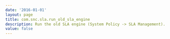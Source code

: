 ```yaml
---
date: '2016-01-01'
layout: page
title: com.snc.sla.run_old_sla_engine
description: Run the old SLA engine (System Policy -> SLA Management). This property is set to true by default, but will be set to false by the new SLA plugins, effectively deactivating the old SLAs. 
value: false
---
```

